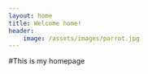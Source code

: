 ```yaml
---
layout: home
title: Welcome home!
header:
    image: /assets/images/parrot.jpg
---
```


#This is my homepage
